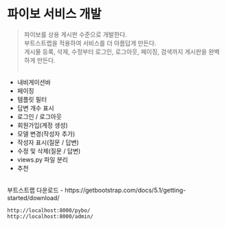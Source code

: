 # 파이보 서비스 개발
> 파이보를 상용 게시판 수준으로 개발한다. <br>
> 부트스트랩을 적용하여 서비스를 더 아름답게 만든다. <br>
> 게시물 등록, 삭제, 수정부터 로그인, 로그아웃, 페이징, 검색까지 게시판을 완벽하게 만든다. <br><br>

+ 내비게이션바
+ 페이징
+ 템플릿 필터
+ 답변 개수 표시
+ 로그인 / 로그아웃
+ 회원가입(계정 생성)
+ 모델 변경(작성자 추가)
+ 작성자 표시(질문 / 답변)
+ 수정 및 삭제(질문 / 답변)
+ views.py 파일 분리
+ 추천

<br>
부트스트랩 다운로드 - https://getbootstrap.com/docs/5.1/getting-started/download/

`http://localhost:8000/pybo/` <br>
`http://localhost:8000/admin/`
